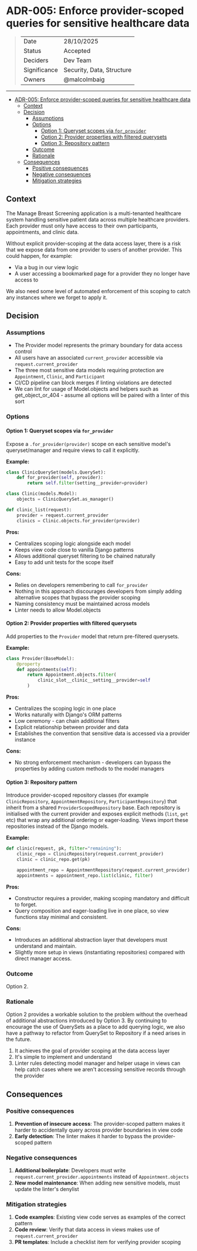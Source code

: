 # ADR-005: Enforce provider-scoped queries for sensitive healthcare data

> |              |                           |
> | ------------ | ------------------------- |
> | Date         | 28/10/2025                |
> | Status       | Accepted                  |
> | Deciders     | Dev Team                  |
> | Significance | Security, Data, Structure |
> | Owners       | @malcolmbaig              |

---

- [ADR-005: Enforce provider-scoped queries for sensitive healthcare data](#adr-005-enforce-provider-scoped-queries-for-sensitive-healthcare-data)
  - [Context](#context)
  - [Decision](#decision)
    - [Assumptions](#assumptions)
    - [Options](#options)
      - [Option 1: Queryset scopes via `for_provider`](#option-1-queryset-scopes-via-for_provider)
      - [Option 2: Provider properties with filtered querysets](#option-2-provider-properties-with-filtered-querysets)
      - [Option 3: Repository pattern](#option-3-repository-pattern)
    - [Outcome](#outcome)
    - [Rationale](#rationale)
  - [Consequences](#consequences)
    - [Positive consequences](#positive-consequences)
    - [Negative consequences](#negative-consequences)
    - [Mitigation strategies](#mitigation-strategies)

## Context

The Manage Breast Screening application is a multi-tenanted healthcare system handling sensitive patient data across multiple healthcare providers. Each provider must only have access to their own participants, appointments, and clinic data.

Without explicit provider-scoping at the data access layer, there is a risk that we expose data from one provider to users of another provider. This could happen, for example:

- Via a bug in our view logic
- A user accessing a bookmarked page for a provider they no longer have access to

We also need some level of automated enforcement of this scoping to catch any instances where we forget to apply it.

## Decision

### Assumptions

- The Provider model represents the primary boundary for data access control
- All users have an associated `current_provider` accessible via `request.current_provider`
- The three most sensitive data models requiring protection are `Appointment`, `Clinic`, and `Participant`
- CI/CD pipeline can block merges if linting violations are detected
- We can lint for usage of Model.objects and helpers such as get_object_or_404 - assume all options will be paired with a linter of this sort

### Options

#### Option 1: Queryset scopes via `for_provider`

Expose a `.for_provider(provider)` scope on each sensitive model's queryset/manager and require views to call it explicitly.

**Example:**

```python
class ClinicQuerySet(models.QuerySet):
    def for_provider(self, provider):
        return self.filter(setting__provider=provider)

class Clinic(models.Model):
    objects = ClinicQuerySet.as_manager()

def clinic_list(request):
    provider = request.current_provider
    clinics = Clinic.objects.for_provider(provider)
```

**Pros:**

- Centralizes scoping logic alongside each model
- Keeps view code close to vanilla Django patterns
- Allows additional queryset filtering to be chained naturally
- Easy to add unit tests for the scope itself

**Cons:**

- Relies on developers remembering to call `for_provider`
- Nothing in this approach discourages developers from simply adding alternative scopes that bypass the provider scoping
- Naming consistency must be maintained across models
- Linter needs to allow Model.objects

#### Option 2: Provider properties with filtered querysets

Add properties to the `Provider` model that return pre-filtered querysets.

**Example:**

```python
class Provider(BaseModel):
    @property
    def appointments(self):
        return Appointment.objects.filter(
            clinic_slot__clinic__setting__provider=self
        )
```

**Pros:**

- Centralizes the scoping logic in one place
- Works naturally with Django's ORM patterns
- Low ceremony - can chain additional filters
- Explicit relationship between provider and data
- Establishes the convention that sensitive data is accessed via a provider instance

**Cons:**

- No strong enforcement mechanism - developers can bypass the properties by adding custom methods to the model managers

#### Option 3: Repository pattern

Introduce provider-scoped repository classes (for example `ClinicRepository`, `AppointmentRepository`, `ParticipantRepository`) that inherit from a shared `ProviderScopedRepository` base. Each repository is initialised with the current provider and exposes explicit methods (`list`, `get` etc) that wrap any additional ordering or eager-loading. Views import these repositories instead of the Django models.

**Example:**

```python
def clinic(request, pk, filter="remaining"):
    clinic_repo = ClinicRepository(request.current_provider)
    clinic = clinic_repo.get(pk)

    appointment_repo = AppointmentRepository(request.current_provider)
    appointments = appointment_repo.list(clinic, filter)
```

**Pros:**

- Constructor requires a provider, making scoping mandatory and difficult to forget.
- Query composition and eager-loading live in one place, so view functions stay minimal and consistent.

**Cons:**

- Introduces an additional abstraction layer that developers must understand and maintain.
- Slightly more setup in views (instantiating repositories) compared with direct manager access.

### Outcome

Option 2.

### Rationale

Option 2 provides a workable solution to the problem without the overhead of additional abstractions introduced by Option 3. By continuing to encourage the use of QuerySets as a place to add querying logic, we also have a pathway to refactor from QuerySet to Repository if a need arises in the future.

1. It achieves the goal of provider scoping at the data access layer
2. It's simple to implement and understand
3. Linter rules detecting model manager and helper usage in views can help catch cases where we aren't accessing sensitive records through the provider

## Consequences

### Positive consequences

1. **Prevention of insecure access**: The provider-scoped pattern makes it harder to accidentally query across provider boundaries in view code
2. **Early detection**: The linter makes it harder to bypass the provider-scoped pattern

### Negative consequences

1. **Additional boilerplate**: Developers must write `request.current_provider.appointments` instead of `Appointment.objects`
2. **New model maintenance**: When adding new sensitive models, must update the linter's denylist

### Mitigation strategies

1. **Code examples**: Existing view code serves as examples of the correct pattern
2. **Code review**: Verify that data access in views makes use of `request.current_provider`
3. **PR templates**: Include a checklist item for verifying provider scoping
